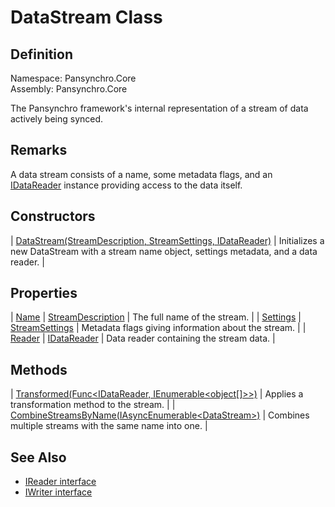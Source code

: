 # DataStream Class

## Definition

Namespace: Pansynchro.Core<BR>
Assembly: Pansynchro.Core

The Pansynchro framework's internal representation of a stream of data actively being synced.

## Remarks
A data stream consists of a name, some metadata flags, and an [IDataReader](https://docs.microsoft.com/en-us/dotnet/api/system.data.idatareader) instance providing access to the data itself.

## Constructors
| [DataStream(StreamDescription, StreamSettings, IDataReader)](Pansynchro.Core.DataStream.ctor.html) | Initializes a new DataStream with a stream name object, settings metadata, and a data reader. |

## Properties
| [Name](Pansynchro.Core.DataStream.Name.html) | [StreamDescription](Pansynchro.Core.StreamDescription.html) | The full name of the stream. |
| [Settings](Pansynchro.Core.DataStream.Settings.html) | [StreamSettings](Pansynchro.Core.StreamSettings.html) | Metadata flags giving information about the stream. |
| [Reader](Pansynchro.Core.DataStream.Reader.html) | [IDataReader](https://docs.microsoft.com/en-us/dotnet/api/system.data.idatareader) | Data reader containing the stream data. |

## Methods
| [Transformed(Func&lt;IDataReader, IEnumerable&lt;object[]&gt;&gt;)](Pansynchro.Core.DataStream.Transformed.html) | Applies a transformation method to the stream. |
| [CombineStreamsByName(IAsyncEnumerable&lt;DataStream&gt;)](Pansynchro.Core.DataStream.CombineStreamsByName.html) | Combines multiple streams with the same name into one. |

## See Also

* [IReader interface](Pansynchro.Core.IReader.html)
* [IWriter interface](Pansynchro.Core.IWriter.html)
